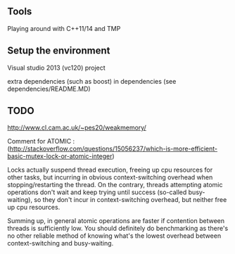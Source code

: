 ## Tools
Playing around with C++11/14 and TMP

## Setup the environment
Visual studio 2013 (vc120) project

extra dependencies (such as boost) in dependencies (see dependencies/README.MD)

## TODO
http://www.cl.cam.ac.uk/~pes20/weakmemory/

Comment for ATOMIC : (http://stackoverflow.com/questions/15056237/which-is-more-efficient-basic-mutex-lock-or-atomic-integer)

Locks actually suspend thread execution, freeing up cpu resources for other tasks, but incurring in obvious context-switching overhead when stopping/restarting the thread. On the contrary, threads attempting atomic operations don't wait and keep trying until success (so-called busy-waiting), so they don't incur in context-switching overhead, but neither free up cpu resources.

Summing up, in general atomic operations are faster if contention between threads is sufficiently low. You should definitely do benchmarking as there's no other reliable method of knowing what's the lowest overhead between context-switching and busy-waiting.
